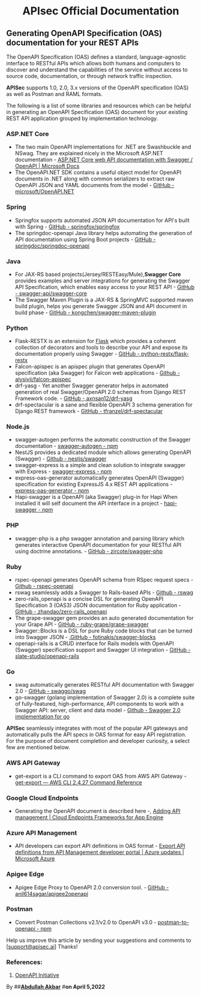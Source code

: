 <h1 align="center"> <b> APIsec Official Documentation </b> </h1>

## **Generating OpenAPI Specification (OAS) documentation for your REST APIs**

 The OpenAPI Specification (OAS) defines a standard, language-agnostic interface to RESTful APIs which allows both humans and computers to discover and understand the capabilities of the service without access to source code, documentation, or through network traffic inspection.

**APISec** supports 1.0, 2.0, 3.x versions of the OpenAPI specification (OAS) as well as Postman and RAML formats.

The following is a list of some libraries and resources which can be helpful in generating an OpenAPI Specification (OAS) document for your existing REST API application grouped by implementation technology.
    
### **ASP.NET Core**  
   - The two main OpenAPI implementations for .NET are Swashbuckle and NSwag. They are explained nicely in the Microsoft ASP.NET documentation - [ASP.NET Core web API documentation with Swagger / OpenAPI | Microsoft Docs](https://docs.microsoft.com/en-us/aspnet/core/tutorials/web-api-help-pages-using-swagger?view=aspnetcore-6.0)
   - The OpenAPI.NET SDK contains a useful object model for OpenAPI documents in .NET along with common serializers to extract raw OpenAPI JSON and YAML documents from the model - [GitHub - microsoft/OpenAPI.NET](https://github.com/microsoft/OpenAPI.NET)

### **Spring**  
   - Springfox supports automated JSON API documentation for API's built with Spring - [GitHub - springfox/springfox](https://github.com/springfox/springfox)
   - The springdoc-openapi Java library helps automating the generation of API documentation using Spring Boot projects - [GitHub - springdoc/springdoc-openapi](https://github.com/springdoc/springdoc-openapi)
   
### **Java**
   - For JAX-RS based projects(Jersey/RESTEasy/Mule),**Swagger Core** provides examples and server integrations for generating the Swagger API Specification, which enables easy access to your REST API - [GitHub - swagger-api/swagger-core](https://github.com/swagger-api/swagger-core)
   - The Swagger Maven Plugin is a JAX-RS & SpringMVC supported maven build plugin, helps you generate Swagger JSON and API document in build phase -  [GitHub - kongchen/swagger-maven-plugin](https://github.com/kongchen/swagger-maven-plugin)

### **Python**
 - Flask-RESTX is an extension for [Flask](https://flask.palletsprojects.com/en/2.1.x/) which provides a coherent collection of decorators and tools to describe your API and expose its documentation properly using Swagger - [GitHub - python-restx/flask-restx](https://github.com/python-restx/flask-restx)
 - Falcon-apispec is an apispec plugin that generates OpenAPI specification (aka Swagger) for Falcon web applications -  [Github - alysivji/falcon-apispec](https://github.com/alysivji/falcon-apispec)
 - drf-yasg - Yet another Swagger generator helps in automated generation of real Swagger/OpenAPI 2.0 schemas from Django REST Framework code. - [GitHub - axnsan12/drf-yasg](https://github.com/axnsan12/drf-yasg)
 - drf-spectacular is a sane and flexible OpenAPI 3 schema generation for Django REST framework - [GitHub - tfranzel/drf-spectacular](https://github.com/tfranzel/drf-spectacular) 

### **Node.js**
 - swagger-autogen performs the automatic construction of the Swagger documentation - [swagger-autogen - npm](https://www.npmjs.com/package/swagger-autogen) 
 - NestJS provides a dedicated module which allows generating OpenAPI (Swagger) - [Github - nestjs/swagger](https://github.com/nestjs/swagger)
 - swagger-express is a simple and clean solution to integrate swagger with Express - [swagger-express - npm](https://www.npmjs.com/package/swagger-express)
 - express-oas-generator automatically generates OpenAPI (Swagger) specification for existing ExpressJS 4.x REST API applications - [express-oas-generator - npm](https://www.npmjs.com/package/express-oas-generator)
 - Hapi-swagger is a OpenAPI (aka Swagger) plug-in for Hapi When installed it will self document the API interface in a project - [hapi-swagger - npm](https://www.npmjs.com/package/hapi-swagger)

### **PHP**
 - swagger-php is a php swagger annotation and parsing library which generates interactive OpenAPI documentation for your RESTful API using doctrine annotations. -  [GitHub - zircote/swagger-php](https://github.com/zircote/swagger-php)

### **Ruby**
 - rspec-openapi generates OpenAPI schema from RSpec request specs - [Github - rspec-openapi](https://github.com/k0kubun/rspec-openapi)  
 - rswag seamlessly adds a Swagger to Rails-based APIs - [Github - rswag](https://github.com/rswag/rswag) 
 - zero-rails_openapi is a concise DSL for generating OpenAPI Specification 3 (OAS3) JSON documentation for Ruby application - [GitHub - zhandao/zero-rails_openapi](https://github.com/zhandao/zero-rails_openapi)
 - The grape-swagger gem provides an auto generated documentation for your Grape API - [GitHub - ruby-grape/grape-swagger](https://github.com/ruby-grape/grape-swagger)
 - Swagger::Blocks is a DSL for pure Ruby code blocks that can be turned into Swagger JSON - [.GitHub - fotinakis/swagger-blocks](https://github.com/fotinakis/swagger-blocks)
 - openapi-rails is a CRUD interface for Rails models with OpenAPI (Swagger) specification support and Swagger UI integration - [GitHub - slate-studio/openapi-rails](https://github.com/slate-studio/openapi-rails)

### **Go**
 - swag automatically generates RESTful API documentation with Swagger 2.0 - [GitHub - swaggo/swag](https://github.com/swaggo/swag) 
 - go-swagger (golang implementation of Swagger 2.0) is a complete suite of fully-featured, high-performance, API components to work with a Swagger API: server, client and data model - [Github - Swagger 2.0 implementation for go](https://github.com/go-swagger/go-swagger)

**APISec** seamlessly integrates with most of the popular API gateways and automatically pulls the API specs in OAS format for easy API registration.  For the purpose of document completion and developer curiosity, a select few are mentioned below. 

### **AWS API Gateway**
 - get-export  is a CLI  command to export OAS from AWS API Gateway - [get-export — AWS CLI 2.4.27 Command Reference](https://awscli.amazonaws.com/v2/documentation/api/latest/reference/apigateway/get-export.html) 

### **Google Cloud Endpoints**
 - Generating the OpenAPI document is described here -, [Adding API management | Cloud Endpoints Frameworks for App Engine](https://cloud.google.com/endpoints/docs/frameworks/java/adding-api-management) 

### **Azure API Management**
 - API developers can export API definitions in OAS format - [Export API definitions from API Management developer portal | Azure updates | Microsoft Azure](https://azure.microsoft.com/en-in/updates/export-api-definitions-from-api-management-developer-portal/)

### **Apigee Edge**
 - Apigee Edge Proxy to OpenAPI 2.0 conversion tool. - [GitHub - anil614sagar/apigee2openapi](https://github.com/anil614sagar/apigee2openapi) 

### **Postman**
 - Convert Postman Collections v2.1/v2.0 to OpenAPI v3.0 -  [postman-to-openapi - npm](https://www.npmjs.com/package/postman-to-openapi) 


Help us improve this article by sending your suggestions and comments to [support@apisec.ai] Thanks!


### **References:**
 1. [OpenAPI Initiative](https://www.openapis.org/)



By ##**[Abdullah Akbar](https://github.com/Abdullah-Akbar)** #**on April 5,2022** 




